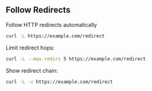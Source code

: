 <!-- METADATA
{
  "title": "Follow Redirects",
  "tags": [
    "curl",
    "http",
    "redirects"
  ],
  "language": "bash"
}
-->

## Follow Redirects
Follow HTTP redirects automatically
```bash
curl -L https://example.com/redirect
```

Limit redirect hops:
```bash
curl -L --max-redirs 5 https://example.com/redirect
```

Show redirect chain:
```bash
curl -L -v https://example.com/redirect
```
